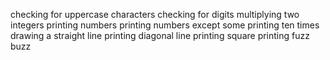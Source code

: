 checking for uppercase characters
checking for digits
multiplying two integers
printing numbers
printing numbers except some
printing ten times
drawing a straight line
printing diagonal line
printing square
printing fuzz buzz
